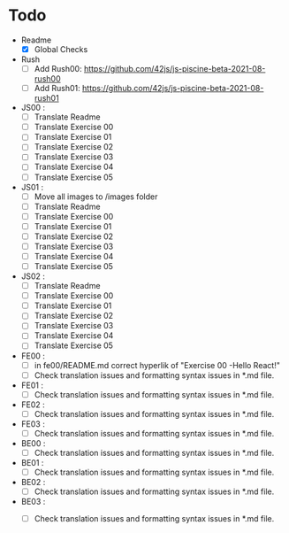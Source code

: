 # Todo
- Readme
  - [x] Global Checks
- Rush
  - [ ] Add Rush00: https://github.com/42js/js-piscine-beta-2021-08-rush00
  - [ ] Add Rush01: https://github.com/42js/js-piscine-beta-2021-08-rush01
- JS00 : 
  - [ ] Translate Readme
  - [ ] Translate Exercise 00
  - [ ] Translate Exercise 01
  - [ ] Translate Exercise 02
  - [ ] Translate Exercise 03
  - [ ] Translate Exercise 04
  - [ ] Translate Exercise 05
- JS01 : 
  - [ ] Move all images to /images folder
  - [ ] Translate Readme
  - [ ] Translate Exercise 00
  - [ ] Translate Exercise 01
  - [ ] Translate Exercise 02
  - [ ] Translate Exercise 03
  - [ ] Translate Exercise 04
  - [ ] Translate Exercise 05

- JS02 : 
  - [ ] Translate Readme
  - [ ] Translate Exercise 00
  - [ ] Translate Exercise 01
  - [ ] Translate Exercise 02
  - [ ] Translate Exercise 03
  - [ ] Translate Exercise 04
  - [ ] Translate Exercise 05

- FE00 : 
  - [ ] in fe00/README.md correct hyperlik of "Exercise 00 -Hello React!"
  - [ ] Check translation issues and formatting syntax issues in *.md file.
- FE01 :
  - [ ] Check translation issues and formatting syntax issues in *.md file.
- FE02 : 
  - [ ] Check translation issues and formatting syntax issues in *.md file.
- FE03 :
  - [ ] Check translation issues and formatting syntax issues in *.md file.

- BE00 :
  - [ ] Check translation issues and formatting syntax issues in *.md file.
- BE01 : 
  - [ ] Check translation issues and formatting syntax issues in *.md file.
- BE02 : 
  - [ ] Check translation issues and formatting syntax issues in *.md file.
- BE03 : 
  - [ ] Check translation issues and formatting syntax issues in *.md file.

